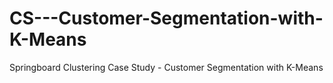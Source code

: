 # CS---Customer-Segmentation-with-K-Means
Springboard Clustering Case Study - Customer Segmentation with K-Means 
